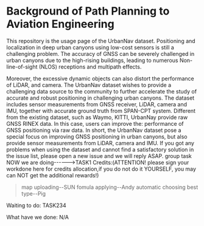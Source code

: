 # Background of Path Planning to Aviation Engineering
This repository is the usage page of the UrbanNav dataset. Positioning and localization in deep urban canyons using low-cost sensors is still a challenging problem. The accuracy of GNSS can be severely challenged in urban canyons due to the high-rising buildings, leading to numerous Non-line-of-sight (NLOS) receptions and multipath effects.

Moreover, the excessive dynamic objects can also distort the performance of LiDAR, and camera. The UrbanNav dataset wishes to provide a challenging data source to the community to further accelerate the study of accurate and robust positioning in challenging urban canyons. The dataset includes sensor measurements from GNSS receiver, LiDAR, camera and IMU, together with accurate ground truth from SPAN-CPT system. Different from the existing dataset, such as Waymo, KITTI, UrbanNay provide raw GNSS RINEX data. In this case, users can improve the: performance of GNSS positioning via raw data. In short, the UrbanNav dataset pose a special focus on improving GNSS positioning in urban canyons, but also provide sensor measurements from LiDAR, camera and IMU. If you got any problems when using the dataset and cannot find a satisfactory solution in the issue list, please open a new issue and we will reply ASAP.
group task
NOW we are doing------>TASK1
  Credits:(ATTENTION! please sign your workdone here for credits allocation,if you do not do it YOURSELF, you may can NOT get the additional rewards!)
  >map uploading--SUN
  >fomula applying--Andy
  >automatic choosing best type--Pig

Waiting to do:
TASK234

What have we done:
N/A
